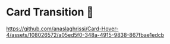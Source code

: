 # Card Transition 🤩


https://github.com/anaslaghrissi/Card-Hover-4/assets/108026572/a05ed5f0-348a-4915-9838-867fbae1edcb
